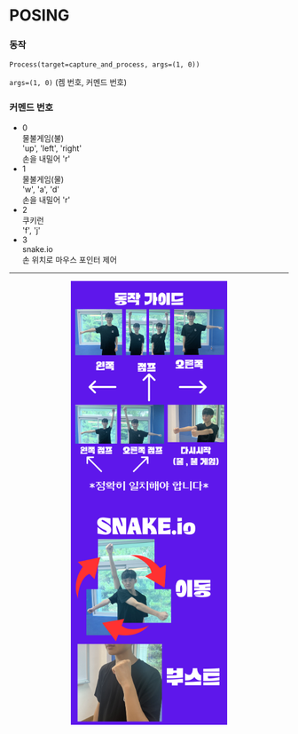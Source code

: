# POSING

### 동작
```
Process(target=capture_and_process, args=(1, 0))
```
`args=(1, 0)` (켐 번호, 커멘드 번호) 

### 커멘드 번호
- 0  
  물불게임(불)  
  'up', 'left', 'right'  
  손을 내밀어 'r'  
- 1  
  물불게임(물)  
  'w', 'a', 'd'  
  손을 내밀어 'r'  
- 2  
  쿠키런  
  'f', 'j'  
- 3  
  snake.io  
  손 위치로 마우스 포인터 제어  

---

<p align="center"> 
  <img src="/img/Fireboy and Watergirl.png" align="center" height="400">  
  <img src="/img/snake_io.png" align="center" height="400">  
</p>
